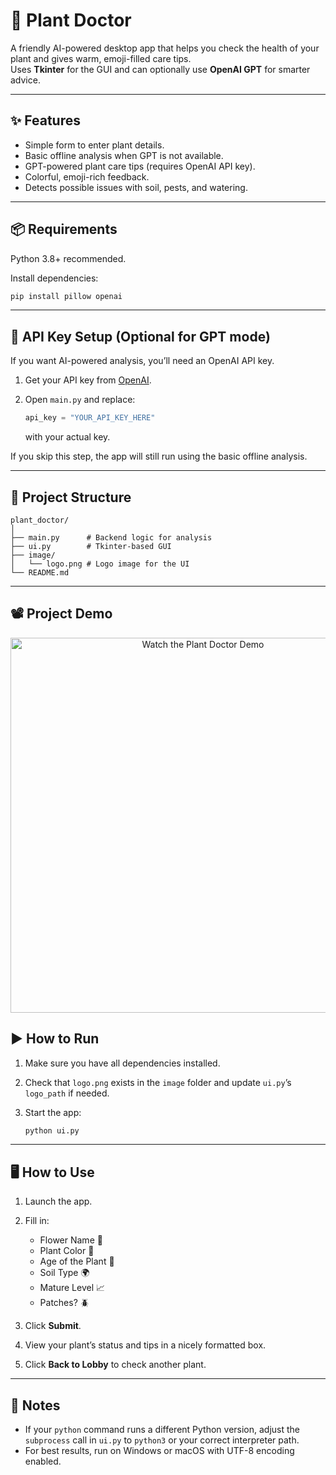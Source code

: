 # 🌱 Plant Doctor

A friendly AI-powered desktop app that helps you check the health of your plant and gives warm, emoji-filled care tips.  
Uses **Tkinter** for the GUI and can optionally use **OpenAI GPT** for smarter advice.

---

## ✨ Features
- Simple form to enter plant details.
- Basic offline analysis when GPT is not available.
- GPT-powered plant care tips (requires OpenAI API key).
- Colorful, emoji-rich feedback.
- Detects possible issues with soil, pests, and watering.

---

## 📦 Requirements
Python 3.8+ recommended.

Install dependencies:
```bash
pip install pillow openai
````

---

## 🔑 API Key Setup (Optional for GPT mode)

If you want AI-powered analysis, you’ll need an OpenAI API key.

1. Get your API key from [OpenAI](https://platform.openai.com/).
2. Open `main.py` and replace:

   ```python
   api_key = "YOUR_API_KEY_HERE"
   ```

   with your actual key.

If you skip this step, the app will still run using the basic offline analysis.

---

## 📂 Project Structure

```
plant_doctor/
│
├── main.py      # Backend logic for analysis
├── ui.py        # Tkinter-based GUI
├── image/
│   └── logo.png # Logo image for the UI
└── README.md
```

---
## 📽️ Project Demo
<p align="center">
  <a href="https://youtu.be/dInbPsSmhc4">
    <img src="https://img.youtube.com/vi/dInbPsSmhc4/0.jpg?v=2" alt="Watch the Plant Doctor Demo" width="600">
  </a>
</p>

## ▶️ How to Run

1. Make sure you have all dependencies installed.
2. Check that `logo.png` exists in the `image` folder and update `ui.py`’s `logo_path` if needed.
3. Start the app:

   ```bash
   python ui.py
   ```

---

## 🖥️ How to Use

1. Launch the app.
2. Fill in:

   * Flower Name 🌸
   * Plant Color 🎨
   * Age of the Plant 🌱
   * Soil Type 🌍
   * Mature Level 📈
   * Patches? 🪲
3. Click **Submit**.
4. View your plant’s status and tips in a nicely formatted box.
5. Click **Back to Lobby** to check another plant.

---

## 📝 Notes

* If your `python` command runs a different Python version, adjust the `subprocess` call in `ui.py` to `python3` or your correct interpreter path.
* For best results, run on Windows or macOS with UTF-8 encoding enabled.

